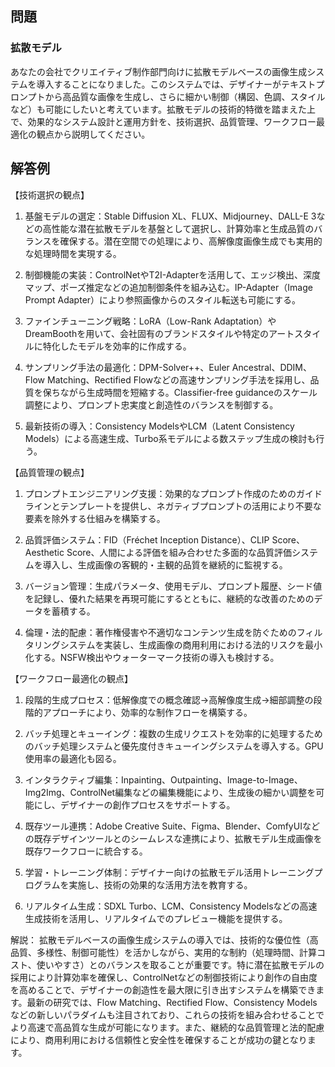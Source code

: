 ## 問題
### 拡散モデル
あなたの会社でクリエイティブ制作部門向けに拡散モデルベースの画像生成システムを導入することになりました。このシステムでは、デザイナーがテキストプロンプトから高品質な画像を生成し、さらに細かい制御（構図、色調、スタイルなど）も可能にしたいと考えています。拡散モデルの技術的特徴を踏まえた上で、効果的なシステム設計と運用方針を、技術選択、品質管理、ワークフロー最適化の観点から説明してください。

## 解答例
【技術選択の観点】
1. 基盤モデルの選定：Stable Diffusion XL、FLUX、Midjourney、DALL-E 3などの高性能な潜在拡散モデルを基盤として選択し、計算効率と生成品質のバランスを確保する。潜在空間での処理により、高解像度画像生成でも実用的な処理時間を実現する。

2. 制御機能の実装：ControlNetやT2I-Adapterを活用して、エッジ検出、深度マップ、ポーズ推定などの追加制御条件を組み込む。IP-Adapter（Image Prompt Adapter）により参照画像からのスタイル転送も可能にする。

3. ファインチューニング戦略：LoRA（Low-Rank Adaptation）やDreamBoothを用いて、会社固有のブランドスタイルや特定のアートスタイルに特化したモデルを効率的に作成する。

4. サンプリング手法の最適化：DPM-Solver++、Euler Ancestral、DDIM、Flow Matching、Rectified Flowなどの高速サンプリング手法を採用し、品質を保ちながら生成時間を短縮する。Classifier-free guidanceのスケール調整により、プロンプト忠実度と創造性のバランスを制御する。

5. 最新技術の導入：Consistency ModelsやLCM（Latent Consistency Models）による高速生成、Turbo系モデルによる数ステップ生成の検討も行う。

【品質管理の観点】
1. プロンプトエンジニアリング支援：効果的なプロンプト作成のためのガイドラインとテンプレートを提供し、ネガティブプロンプトの活用により不要な要素を除外する仕組みを構築する。

2. 品質評価システム：FID（Fréchet Inception Distance）、CLIP Score、Aesthetic Score、人間による評価を組み合わせた多面的な品質評価システムを導入し、生成画像の客観的・主観的品質を継続的に監視する。

3. バージョン管理：生成パラメータ、使用モデル、プロンプト履歴、シード値を記録し、優れた結果を再現可能にするとともに、継続的な改善のためのデータを蓄積する。

4. 倫理・法的配慮：著作権侵害や不適切なコンテンツ生成を防ぐためのフィルタリングシステムを実装し、生成画像の商用利用における法的リスクを最小化する。NSFW検出やウォーターマーク技術の導入も検討する。

【ワークフロー最適化の観点】
1. 段階的生成プロセス：低解像度での概念確認→高解像度生成→細部調整の段階的アプローチにより、効率的な制作フローを構築する。

2. バッチ処理とキューイング：複数の生成リクエストを効率的に処理するためのバッチ処理システムと優先度付きキューイングシステムを導入する。GPU使用率の最適化も図る。

3. インタラクティブ編集：Inpainting、Outpainting、Image-to-Image、Img2Img、ControlNet編集などの編集機能により、生成後の細かい調整を可能にし、デザイナーの創作プロセスをサポートする。

4. 既存ツール連携：Adobe Creative Suite、Figma、Blender、ComfyUIなどの既存デザインツールとのシームレスな連携により、拡散モデル生成画像を既存ワークフローに統合する。

5. 学習・トレーニング体制：デザイナー向けの拡散モデル活用トレーニングプログラムを実施し、技術の効果的な活用方法を教育する。

6. リアルタイム生成：SDXL Turbo、LCM、Consistency Modelsなどの高速生成技術を活用し、リアルタイムでのプレビュー機能を提供する。

解説：
拡散モデルベースの画像生成システムの導入では、技術的な優位性（高品質、多様性、制御可能性）を活かしながら、実用的な制約（処理時間、計算コスト、使いやすさ）とのバランスを取ることが重要です。特に潜在拡散モデルの採用により計算効率を確保し、ControlNetなどの制御技術により創作の自由度を高めることで、デザイナーの創造性を最大限に引き出すシステムを構築できます。最新の研究では、Flow Matching、Rectified Flow、Consistency Modelsなどの新しいパラダイムも注目されており、これらの技術を組み合わせることでより高速で高品質な生成が可能になります。また、継続的な品質管理と法的配慮により、商用利用における信頼性と安全性を確保することが成功の鍵となります。 